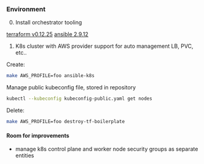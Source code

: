 ### Environment

0. Install orchestrator tooling

[terraform  v0.12.25](https://learn.hashicorp.com/tutorials/terraform/install-cli)
[ansible 2.9.12](https://docs.ansible.com/ansible/latest/installation_guide/intro_installation.html)

1. K8s cluster with AWS provider support for auto management LB, PVC, etc..

Create:

```bash
make AWS_PROFILE=foo ansible-k8s
```

Manage public kubeconfig file, stored in repository
```bash
kubectl --kubeconfig kubeconfig-public.yaml get nodes
```

Delete:

```bash
make AWS_PROFILE=foo destroy-tf-boilerplate
```

#### Room for improvements
- manage k8s control plane and worker node security groups as separate entities
